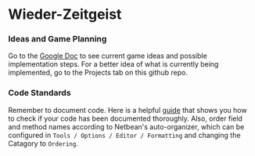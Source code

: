 # Wieder-Zeitgeist
### Ideas and Game Planning
Go to the [Google Doc](https://docs.google.com/document/d/1FKvFgDTbbY-r4iPnH29gcIORxbTFUmxMPKeQt7Mp1Qk/edit) to see current game ideas and possible implementation steps. For a better idea of what is currently being implemented, go to the Projects tab on this github repo.
### Code Standards
Remember to document code. Here is a helpful [guide](https://blog.idrsolutions.com/2015/08/writing-better-javadoc-in-netbeans-ide/) that shows you how to check if your code has been documented thoroughly. Also, order field and method names according to Netbean's auto-organizer, which can be configured in `Tools / Options / Editor / Formatting` and changing the Catagory to `Ordering`.
